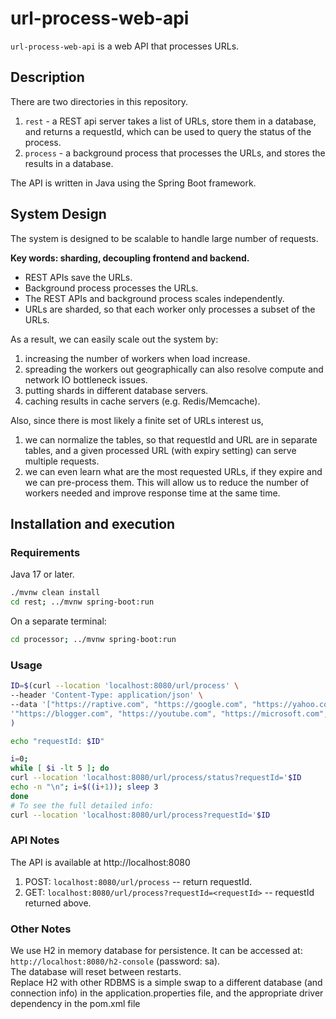 # url-process-web-api
`url-process-web-api` is a web API that processes URLs.

## Description
There are two directories in this repository.
1. `rest` - a REST api server takes a list of URLs, store them in a database, and returns a requestId, which can be used to query the status of the process.
2. `process` - a background process that processes the URLs, and stores the results in a database.

The API is written in Java using the Spring Boot framework.

## System Design
The system is designed to be scalable to handle large number of requests.

**Key words: sharding, decoupling frontend and backend.**
* REST APIs save the URLs.
* Background process processes the URLs.
* The REST APIs and background process scales independently.
* URLs are sharded, so that each worker only processes a subset of the URLs.

As a result, we can easily scale out the system by:
1. increasing the number of workers when load increase.
2. spreading the workers out geographically can also resolve compute and network IO bottleneck issues.
3. putting shards in different database servers.
4. caching results in cache servers (e.g. Redis/Memcache).

Also, since there is most likely a finite set of URLs interest us, 
1. we can normalize the tables, so that requestId and URL are in separate tables, and a given processed URL (with expiry setting) can serve multiple requests. 
2. we can even learn what are the most requested URLs, if they expire and we can pre-process them. This will allow us to reduce the number of workers needed and improve response time at the same time.


## Installation and execution

### Requirements
Java 17 or later.

```bash
./mvnw clean install
cd rest; ../mvnw spring-boot:run
```
On a separate terminal:
```bash
cd processor; ../mvnw spring-boot:run
```

### Usage
```bash
ID=$(curl --location 'localhost:8080/url/process' \
--header 'Content-Type: application/json' \
--data '["https://raptive.com", "https://google.com", "https://yahoo.com", "https://facebook.com", '\
'"https://blogger.com", "https://youtube.com", "https://microsoft.com", "https://apple.com", "https://linkedin.com", "https://whatsapp.com", "https://cloudflare.com"]'
)

echo "requestId: $ID"

i=0; 
while [ $i -lt 5 ]; do
curl --location 'localhost:8080/url/process/status?requestId='$ID
echo -n "\n"; i=$((i+1)); sleep 3
done
# To see the full detailed info:
curl --location 'localhost:8080/url/process?requestId='$ID
```

### API Notes
The API is available at http://localhost:8080
1. POST: `localhost:8080/url/process` -- return requestId.
2. GET: `localhost:8080/url/process?requestId=<requestId>` -- requestId returned above.

### Other Notes
We use H2 in memory database for persistence. It can be accessed at: `http://localhost:8080/h2-console` (password: sa).
<br/>The database will reset between restarts.
<br/>Replace H2 with other RDBMS is a simple swap to a different database (and connection info) in the application.properties file, and the appropriate driver dependency in the pom.xml file